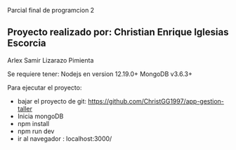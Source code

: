 Parcial final de programcion 2

Proyecto realizado por:
Christian Enrique Iglesias Escorcia
-
Arlex Samir Lizarazo Pimienta


Se requiere tener:
Nodejs en version 12.19.0+
MongoDB v3.6.3+

Para ejecutar el proyecto:

- bajar el proyecto de git: https://github.com/ChristGG1997/app-gestion-taller
- Inicia mongoDB
- npm install
- npm run dev
- ir al navegador : localhost:3000/

